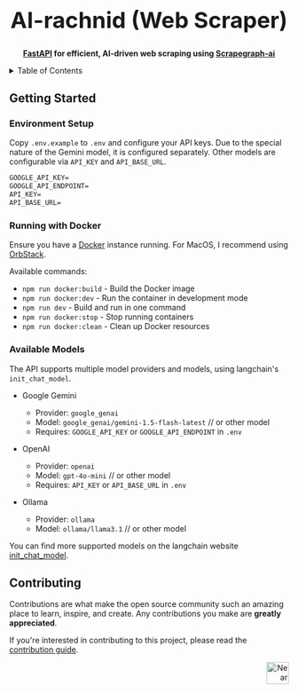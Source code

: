 <!-- markdownlint-disable MD014 -->
<!-- markdownlint-disable MD033 -->
<!-- markdownlint-disable MD041 -->
<!-- markdownlint-disable MD029 -->

<div align="center">

<h1 style="font-size: 2.5rem; font-weight: bold;">AI-rachnid (Web Scraper)</h1>

  <p>
    <strong><a href="https://fastapi.tiangolo.com/"  target="_blank">FastAPI</a> for efficient, AI-driven web scraping using <a href="https://github.com/ScrapeGraphAI/Scrapegraph-ai" target="_blank">Scrapegraph-ai</a></strong>
  </p>

</div>

<details>
  <summary>Table of Contents</summary>

- [Getting Started](#getting-started)
  - [Environment Setup](#environment-setup)
  - [Running with Docker](#running-with-docker)
  - [Available Models](#available-models)
- [Contributing](#contributing)

</details>

## Getting Started

### Environment Setup

Copy `.env.example` to `.env` and configure your API keys. Due to the special nature of the Gemini model, it is configured separately. Other models are configurable via `API_KEY` and `API_BASE_URL`.

```cmd
GOOGLE_API_KEY=
GOOGLE_API_ENDPOINT=
API_KEY=
API_BASE_URL=
```

### Running with Docker

Ensure you have a [Docker](https://www.docker.com/) instance running. For MacOS, I recommend using [OrbStack](https://orbstack.dev).

Available commands:

- `npm run docker:build` - Build the Docker image
- `npm run docker:dev` - Run the container in development mode
- `npm run dev` - Build and run in one command
- `npm run docker:stop` - Stop running containers
- `npm run docker:clean` - Clean up Docker resources

### Available Models

The API supports multiple model providers and models, using langchain's `init_chat_model`.

- Google Gemini
  - Provider: `google_genai`
  - Model: `google_genai/gemini-1.5-flash-latest` // or other model
  - Requires: `GOOGLE_API_KEY` or `GOOGLE_API_ENDPOINT` in `.env`

- OpenAI
  - Provider: `openai`
  - Model: `gpt-4o-mini` // or other model
  - Requires: `API_KEY` or `API_BASE_URL` in `.env`

- Ollama
  - Provider: `ollama`
  - Model: `ollama/llama3.1` // or other model

You can find more supported models on the langchain website [init_chat_model](https://api.python.langchain.com/en/latest/chat_models/langchain.chat_models.base.init_chat_model.html).

## Contributing

Contributions are what make the open source community such an amazing place to learn, inspire, and create. Any contributions you make are **greatly appreciated**.

If you're interested in contributing to this project, please read the [contribution guide](./CONTRIBUTING).

<div align="right">
<a href="https://nearbuilders.org" target="_blank">
<img
  src="https://builders.mypinata.cloud/ipfs/QmWt1Nm47rypXFEamgeuadkvZendaUvAkcgJ3vtYf1rBFj"
  alt="Near Builders"
  height="40"
/>
</a>
</div>
